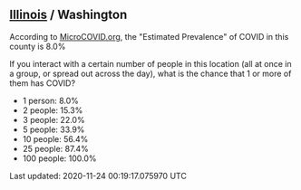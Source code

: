 
## [Illinois](/united-states/illinois) / Washington

According to [MicroCOVID.org](http://microcovid.org),
the "Estimated Prevalence" of COVID in this county is 8.0%

If you interact with a certain number of people in this location
(all at once in a group, or spread out across the day), what is the chance that
1 or more of them has COVID?

- 1 person: 8.0%
- 2 people: 15.3%
- 3 people: 22.0%
- 5 people: 33.9%
- 10 people: 56.4%
- 25 people: 87.4%
- 100 people: 100.0%

Last updated: 2020-11-24 00:19:17.075970 UTC
